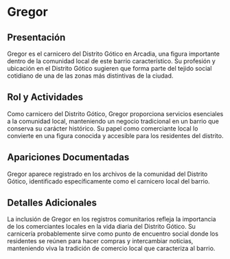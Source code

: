 # Gregor

## Presentación
Gregor es el carnicero del Distrito Gótico en Arcadia, una figura importante dentro de la comunidad local de este barrio característico. Su profesión y ubicación en el Distrito Gótico sugieren que forma parte del tejido social cotidiano de una de las zonas más distintivas de la ciudad.

## Rol y Actividades
Como carnicero del Distrito Gótico, Gregor proporciona servicios esenciales a la comunidad local, manteniendo un negocio tradicional en un barrio que conserva su carácter histórico. Su papel como comerciante local lo convierte en una figura conocida y accesible para los residentes del distrito.

## Apariciones Documentadas
Gregor aparece registrado en los archivos de la comunidad del Distrito Gótico, identificado específicamente como el carnicero local del barrio.

## Detalles Adicionales
La inclusión de Gregor en los registros comunitarios refleja la importancia de los comerciantes locales en la vida diaria del Distrito Gótico. Su carnicería probablemente sirve como punto de encuentro social donde los residentes se reúnen para hacer compras y intercambiar noticias, manteniendo viva la tradición de comercio local que caracteriza al barrio.
